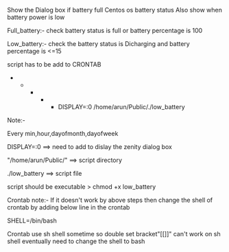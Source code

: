 Show the Dialog box if battery full Centos os battery status
Also show when battery power is low

Full_battery:-
check battery status is full or battery percentage is 100

Low_battery:-
check the battery status is Dicharging and battery percentage is <=15

script has to be add to CRONTAB

* * * * * DISPLAY=:0 /home/arun/Public/./low_battery
 
 Note:-

 Every min,hour,dayofmonth,dayofweek

 DISPLAY=:0 ==> need to add to dislay the zenity dialog box

 "/home/arun/Public/" ==> script directory

 ./low_battery ==> script file

 script should be executable > chmod +x low_battery
 
 
 Crontab note:- 
 If it doesn't work by above steps then change the 
 shell of crontab by adding below line in the crontab 
 
SHELL=/bin/bash

Crontab use sh shell sometime so double set bracket"[[]]" can't work on sh shell
eventually need to change the shell to bash

